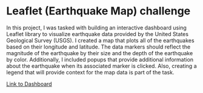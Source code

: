 # Leaflet (Earthquake Map) challenge

In this project, I was tasked with building an interactive dashboard using Leaflet library to visualize earthquake data provided by the United States Geological Survey (USGS). I created a map that plots all of the earthquakes based on their longitude and latitude. The data markers should reflect the magnitude of the earthquake by their size and the depth of the earthquake by color. Additionally, I included popups that provide additional information about the earthquake when its associated marker is clicked. Also, creating a legend that will provide context for the map data is part of the task.


[Link to Dashboard](file:///C:/Users/ashle/leaflet-challenge/index.html)
